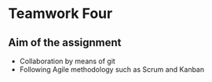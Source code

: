 # Teamwork Four

## Aim of the assignment
- Collaboration by means of git
- Following Agile methodology such as Scrum and Kanban
